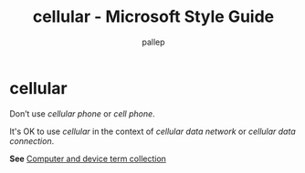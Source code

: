 ﻿---
title: cellular - Microsoft Style Guide
author: pallep
ms.author: pallep
ms.date: 1/19/2018
ms.topic: article
ms.prod: non-product-specific
---

# cellular

Don’t use *cellular phone* or *cell phone*. 

It's OK to use *cellular* in the context of *cellular data network* or *cellular data connection*.

**See** [Computer and device term collection](/style-guide/a-z-word-list-term-collections/term-collections/computer-device-terms)
